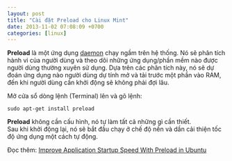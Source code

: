 ```yaml
---
layout: post
title: "Cài đặt Preload cho Linux Mint"
date: 2013-11-02 07:08:09 +0700
categories: [linux]
---
```


**Preload** là một ứng dụng [daemon](https://vegetaz.github.io/linux/2013/02/08/deamon.html) chạy ngầm trên hệ thống. Nó sẽ phân tích hành vi của người dùng và theo dõi những ứng dụng/phần mềm nào được người dùng thường xuyên sử dụng. Dựa trên các phân tích này, nó sẽ dự đoán ứng dụng nào người dùng dự tính mở và tải trước một phần vào RAM, đến khi người dùng cần khởi động sẽ không phải đợi lâu.

Mở cửa sổ dòng lệnh (Terminal) lên và gõ lệnh:  
```shell
sudo apt-get install preload
```  

**Preload** không cần cấu hình, nó tự làm tất cả những gì cần thiết.  
Sau khi khởi động lại, nó sẽ bắt đầu chạy ở chế độ nền và dần cải thiện tốc độ ứng dụng một cách tự động.  

Đọc thêm: [Improve Application Startup Speed With Preload in Ubuntu](https://itsfoss.com/improve-application-startup-speed-with-preload-in-ubuntu/)
